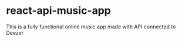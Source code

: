 # react-api-music-app
This is a fully functional online music app made with API connected to Deezer
